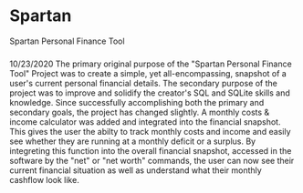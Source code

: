 # Spartan
Spartan Personal Finance Tool

###
10/23/2020
The primary original purpose of the "Spartan Personal Finance Tool" Project was to create a simple, yet all-encompassing, snapshot of a user's current personal 
  financial details. The secondary purpose of the project was to improve and solidify the creator's SQL and SQLite skills and knowledge. Since successfully
  accomplishing both the primary and secondary goals, the project has changed slightly. A monthly costs & income calculator was added and integrated into the 
  financial snapshot. This gives the user the abilty to track monthly costs and income and easily see whether they are running at a monthly deficit or a surplus.
  By integreting this function into the overall financial snapshot, accessed in the software by the "net" or "net worth" commands, the user can now see their
  current financial situation as well as understand what their monthly cashflow look like.
###
